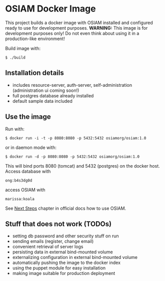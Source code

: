 OSIAM Docker Image
==================

This project builds a docker image with OSIAM installed and configured ready to 
use for development purposes. **WARNING:** This image is for development purposes 
only! Do not even think about using it in a production-like environment!

Build image with:

    $ ./build

Installation details
--------------------

* includes resource-server, auth-server, self-administration (administration ui
  coming soon!)
* full postgres database already installed
* default sample data included

Use the image
--------------

Run with:
    
    $ docker run -i -t -p 8080:8080 -p 5432:5432 osiamorg/osiam:1.0

or in daemon mode with:

    $ docker run -d -p 8080:8080 -p 5432:5432 osiamorg/osiam:1.0

This will bind ports 8080 (tomcat) and 5432 (postgres) on the docker host.
Access database with

    ong:b4s3dg0d
    
access OSIAM with

    marissa:koala

See [Next Steps](https://github.com/osiam/server/wiki/detailed_reference_installation#next-steps)
chapter in official docs how to use OSIAM.

Stuff that does not work (TODOs)
--------------------------------

* setting db password and other security stuff on run
* sending emails (register, change email)
* convenient retrieval of server logs
* persisting data in external bind-mounted volume
* externalizing configuration in external bind-mounted volume
* automatically pushing the image to the docker index 
* using the puppet module for easy installation
* making image suitable for production deployment
